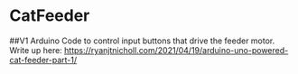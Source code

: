 # CatFeeder

##V1
Arduino Code to control input buttons that drive the feeder motor. Write up here: https://ryanjtnicholl.com/2021/04/19/arduino-uno-powered-cat-feeder-part-1/
